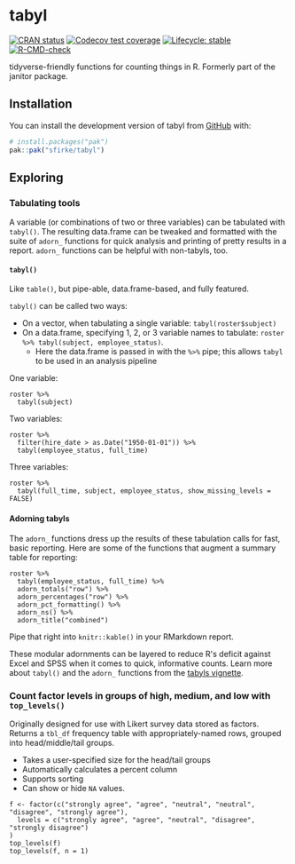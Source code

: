# tabyl

<!-- badges: start -->
[![CRAN status](https://www.r-pkg.org/badges/version/tabyl)](https://CRAN.R-project.org/package=tabyl)
[![Codecov test coverage](https://codecov.io/gh/sfirke/tabyl/graph/badge.svg)](https://app.codecov.io/gh/sfirke/tabyl)
[![Lifecycle: stable](https://img.shields.io/badge/lifecycle-stable-brightgreen.svg)](https://lifecycle.r-lib.org/articles/stages.html#stable)
[![R-CMD-check](https://github.com/sfirke/tabyl/actions/workflows/R-CMD-check.yaml/badge.svg)](https://github.com/sfirke/tabyl/actions/workflows/R-CMD-check.yaml)
<!-- badges: end -->

tidyverse-friendly functions for counting things in R. Formerly part of the janitor package.

## Installation

You can install the development version of tabyl from [GitHub](https://github.com/) with:

``` r
# install.packages("pak")
pak::pak("sfirke/tabyl")
```

## Exploring

### Tabulating tools

A variable (or combinations of two or three variables) can be tabulated with `tabyl()`.  The resulting data.frame can be tweaked and formatted
with the suite of `adorn_` functions for quick analysis and printing of pretty results in a report.  `adorn_` functions can be helpful with non-tabyls, too.

#### `tabyl()`

Like `table()`, but pipe-able, data.frame-based, and fully featured.

`tabyl()` can be called two ways:

* On a vector, when tabulating a single variable: `tabyl(roster$subject)`
* On a data.frame, specifying 1, 2, or 3 variable names to tabulate: `roster %>% tabyl(subject, employee_status)`.
    * Here the data.frame is passed in with the `%>%` pipe; this allows `tabyl` to be used in an analysis pipeline

One variable:
```{r}
roster %>%
  tabyl(subject)
```

Two variables:
```{r}
roster %>%
  filter(hire_date > as.Date("1950-01-01")) %>%
  tabyl(employee_status, full_time)
```

Three variables:
```{r}
roster %>%
  tabyl(full_time, subject, employee_status, show_missing_levels = FALSE)
```

#### Adorning tabyls

The `adorn_` functions dress up the results of these tabulation calls for fast,
basic reporting.  Here are some of the functions that augment a summary table
for reporting:

```{r}
roster %>%
  tabyl(employee_status, full_time) %>%
  adorn_totals("row") %>%
  adorn_percentages("row") %>%
  adorn_pct_formatting() %>%
  adorn_ns() %>%
  adorn_title("combined")
```

Pipe that right into `knitr::kable()` in your RMarkdown report.

These modular adornments can be layered to reduce R's deficit against Excel and
SPSS when it comes to quick, informative counts.  Learn more about `tabyl()` and
the `adorn_` functions from the
[tabyls vignette](https://sfirke.github.io/janitor/articles/tabyls.html).

### Count factor levels in groups of high, medium, and low with `top_levels()`

Originally designed for use with Likert survey data stored as factors.  Returns a `tbl_df` frequency table with appropriately-named rows, grouped into head/middle/tail groups.

+ Takes a user-specified size for the head/tail groups
+ Automatically calculates a percent column
+ Supports sorting
+ Can show or hide `NA` values.

```{r}
f <- factor(c("strongly agree", "agree", "neutral", "neutral", "disagree", "strongly agree"),
  levels = c("strongly agree", "agree", "neutral", "disagree", "strongly disagree")
)
top_levels(f)
top_levels(f, n = 1)
```
